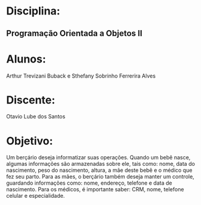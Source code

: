 # Disciplina:
## Programação Orientada a Objetos II

# Alunos:
Arthur Trevizani Buback e Sthefany Sobrinho Ferrerira Alves

# Discente:
Otavio Lube dos Santos

# Objetivo:
Um berçário deseja informatizar suas operações. Quando um bebê nasce, algumas informações são armazenadas sobre ele, tais como: nome, data do nascimento, peso do nascimento, altura, a mãe deste bebê e o médico que fez seu parto. Para as mães, o berçário também deseja manter um controle, guardando informações como: nome, endereço, telefone e data de nascimento. Para os médicos, é importante saber: CRM, nome, telefone celular e especialidade.
